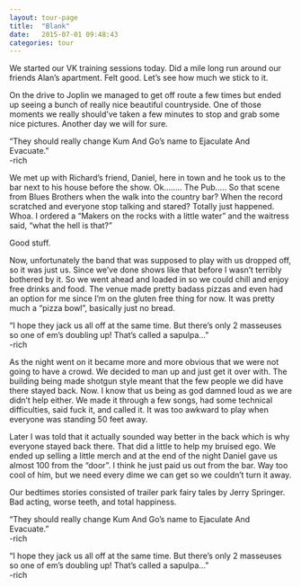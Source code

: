 ```yaml
---
layout: tour-page
title:  "Blank"
date:   2015-07-01 09:48:43
categories: tour 
---
```

We started our VK training sessions today. Did a mile long run around our friends Alan’s apartment. Felt good. Let’s see how much we stick to it.

On the drive to Joplin we managed to get off route a few times but ended up seeing a bunch of really nice beautiful countryside. One of those moments we really should’ve taken a few minutes to stop and grab some nice pictures. Another day we will for sure.

<fig class="sidenote">“They should really change Kum And Go’s name to Ejaculate And Evacuate.” <BR>-rich</fig>

We met up with Richard’s friend, Daniel, here in town and he took us to the bar next to his house before the show. Ok…….. The Pub….. So that scene from Blues Brothers when the walk into the country bar? When the record scratched and everyone stop talking and stared? Totally just happened. Whoa. I ordered a “Makers on the rocks with a little water” and the waitress said, “what the hell is that?”

Good stuff.

Now, unfortunately the band that was supposed to play with us dropped off, so it was just us. Since we’ve done shows like that before I wasn’t terribly bothered by it. So we went ahead and loaded in so we could chill and enjoy free drinks and food. The venue made pretty badass pizzas and even had an option for me since I’m on the gluten free thing for now. It was pretty much a “pizza bowl”, basically just no bread.

<fig class="sidenote">“I hope they jack us all off at the same time. But there’s only 2 masseuses so one of em’s doubling up! That’s called a sapulpa…” <BR>-rich</fig>

As the night went on it became more and more obvious that we were not going to have a crowd. We decided to man up and just get it over with. The building being made shotgun style meant that the few people we did have there stayed back. Now. I know that us being as god damned loud as we are didn’t help either. We made it through a few songs, had some technical difficulties, said fuck it, and called it. It was too awkward to play when everyone was standing 50 feet away.

Later I was told that it actually sounded way better in the back which is why everyone stayed back there. That did a little to help my bruised ego. We ended up selling a little merch and at the end of the night Daniel gave us almost 100 from the “door”. I think he just paid us out from the bar. Way too cool of him, but we need every dime we can get so we couldn’t turn it away.

Our bedtimes stories consisted of trailer park fairy tales by Jerry Springer. Bad acting, worse teeth, and total happiness.
<p><fig class="bottomnote">“They should really change Kum And Go’s name to Ejaculate And Evacuate.” <BR>-rich</fig></p>

<p><fig class="bottomnote">“I hope they jack us all off at the same time. But there’s only 2 masseuses so one of em’s doubling up! That’s called a sapulpa…” <BR>-rich</fig></p>

